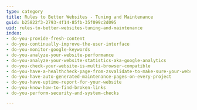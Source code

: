 ```yaml
---
type: category
title: Rules to Better Websites - Tuning and Maintenance
guid: b25822f3-2793-4f14-85fb-35f099c2d095
uid: rules-to-better-websites-tuning-and-maintenance
index:
- do-you-provide-fresh-content
- do-you-continually-improve-the-user-interface
- do-you-monitor-google-keywords
- do-you-analyze-your-website-performance
- do-you-analyze-your-website-statistics-aka-google-analytics
- do-you-check-your-website-is-multi-browser-compatible
- do-you-have-a-healthcheck-page-from-zsvalidate-to-make-sure-your-website-is-healthy
- do-you-have-auto-generated-maintenance-pages-on-every-project
- do-you-have-uptime-report-for-your-website
- do-you-know-how-to-find-broken-links
- do-you-perform-security-and-system-checks

---
```

<p>​<br><br></p>


